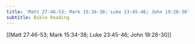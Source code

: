 ```yaml
---
title: 'Matt 27:46-53; Mark 15:34-38; Luke 23:45-46; John 19:28-30'
subtitle: Bible Reading
---
```


[[Matt 27:46-53; Mark 15:34-38; Luke 23:45-46; John 19:28-30]]